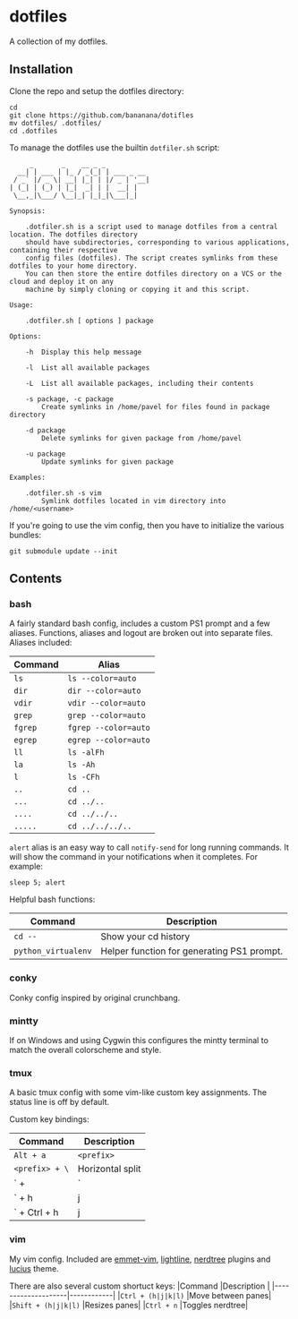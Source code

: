 # dotfiles

A collection of my dotfiles. 

## Installation

Clone the repo and setup the dotfiles directory: 

    cd
    git clone https://github.com/bananana/dotifles
    mv dotfiles/ .dotfiles/
    cd .dotfiles

To manage the dotfiles use the builtin `dotfiler.sh` script:
```
	 _       _    __ _ _
  __| | ___ | |_ / _(_| | ___ _ __
 / _` |/ _ \| __| |_| | |/ _ | '__|
| (_| | (_) | |_|  _| | |  __| |
 \__,_|\___/ \__|_| |_|_|\___|_|

Synopsis:

	.dotfiler.sh is a script used to manage dotfiles from a central location. The dotfiles directory
	should have subdirectories, corresponding to various applications, containing their respective
	config files (dotfiles). The script creates symlinks from these dotfiles to your home directory.
	You can then store the entire dotfiles directory on a VCS or the cloud and deploy it on any
	machine by simply cloning or copying it and this script.

Usage:

	.dotfiler.sh [ options ] package

Options:

	-h  Display this help message

	-l  List all available packages

	-L  List all available packages, including their contents

	-s package, -c package
		Create symlinks in /home/pavel for files found in package directory

	-d package
		Delete symlinks for given package from /home/pavel

	-u package
		Update symlinks for given package

Examples:

	.dotfiler.sh -s vim
		Symlink dotfiles located in vim directory into /home/<username>
```

If you're going to use the vim config, then you have to initialize the various bundles:

    git submodule update --init

## Contents

### bash

A fairly standard bash config, includes a custom PS1 prompt and a few aliases. Functions, aliases and logout are broken out into separate files. Aliases included:

|Command |Alias                 |
|--------|----------------------|
|`ls`    |`ls --color=auto`     |
|`dir`   |`dir --color=auto`    |
|`vdir`  |`vdir --color=auto`   |
|`grep`  |`grep --color=auto`   |
|`fgrep` |`fgrep --color=auto`  |
|`egrep` |`egrep --color=auto`  |
|`ll`    |`ls -alFh`            |
|`la`    |`ls -Ah`              |
|`l`     |`ls -CFh`             |
|`..`    |`cd ..`               |
|`...`   |`cd ../..`            |
|`....`  |`cd ../../..`         |
|`.....` |`cd ../../../..`      |

`alert` alias is an easy way to call `notify-send` for long running commands. It will show the command in your notifications when it completes. For example:

	sleep 5; alert 

Helpful bash functions:

|Command            |Description                                                |
|-------------------|-----------------------------------------------------------|
|`cd --`            |Show your cd history                                       |
|`python_virtualenv`|Helper function for generating PS1 prompt.                 |

### conky

Conky config inspired by original crunchbang.

### mintty

If on Windows and using Cygwin this configures the mintty terminal to match the overall colorscheme and style.

### tmux

A basic tmux config with some vim-like custom key assignments. The status line is off by default.

Custom key bindings:

|Command               |Description |
|----------------------|------------|
|`Alt + a`             |`<prefix>`  |
|`<prefix> + \`        |Horizontal split|
|`<prefix> + |` 	   |Vertical split|
|`<prefix> + h|j|k|l`  |Switches focus between the splits in given direction|
|`<prefix> + Ctrl + h|j|k|l`|Resizes the currently active split in givend direction|

### vim

My vim config. Included are [emmet-vim](https://github.com/mattn/emmet-vim), [lightline](https://github.com/itchyny/lightline.vim), [nerdtree](https://github.com/scrooloose/nerdtree) plugins and [lucius](https://github.com/jonathanfilip/vim-lucius) theme. 

There are also several custom shortuct keys: 
|Command             |Description |
|--------------------|------------|
|`Ctrl + (h|j|k|l)`  |Move between panes|
|`Shift + (h|j|k|l)` |Resizes panes| 
|`Ctrl + n`          |Toggles nerdtree|
